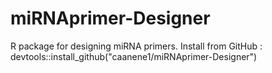 # miRNAprimer-Designer
R package for designing miRNA primers.
Install from GitHub :  devtools::install_github("caanene1/miRNAprimer-Designer")
